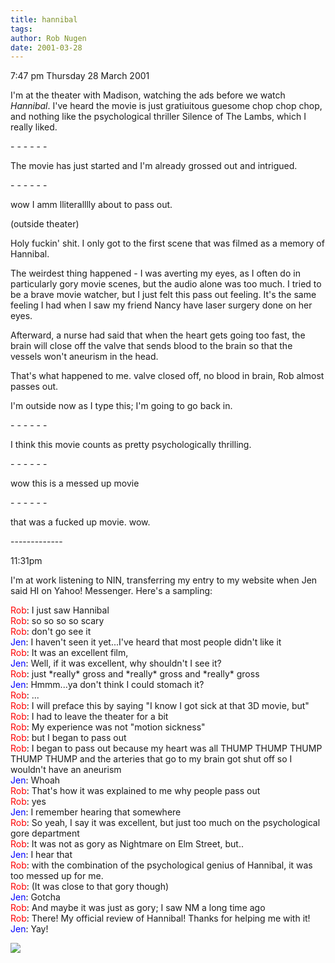 ```yaml
---
title: hannibal
tags: 
author: Rob Nugen
date: 2001-03-28
---
```


<p class=date>7:47 pm Thursday 28 March 2001</p>

<p>I'm at the theater with Madison, watching the ads
before we watch <em>Hannibal</em>.  I've heard the
movie is just gratiuitous guesome chop chop chop, and
nothing like the psychological thriller Silence of The
Lambs, which I really liked.</p>

<p>- - - - - -</p>

<p>The movie has just started and I'm already grossed
out and intrigued.</p>

<p>- - - - - -</p>

<p>wow I amm  lliteralllly about to pass out.</p>

<p class=note>(outside theater)</p>

<p>Holy fuckin' shit.  I only got to the first scene
that was filmed as a memory of Hannibal.</p>

<p>The weirdest thing happened - I was averting my
eyes, as I often do in particularly gory movie scenes,
but the audio alone was too much.  I tried to be a
brave movie watcher, but I just felt this pass out
feeling.  It's the same feeling I had when I saw my
friend Nancy have laser surgery done on her eyes.</p>

<p>Afterward, a nurse had said that when the heart
gets going too fast, the brain will close off the
valve that sends blood to the brain so that the
vessels won't aneurism in the head.</p>

<p>That's what happened to me.  valve closed off, no
blood in brain, Rob almost passes out.</p>

<p>I'm outside now as I type this; I'm going to go
back in.</p>

<p>- - - - - -</p>

<p>I think this movie counts as pretty psychologically
thrilling.</p>

<p>- - - - - -</p>

<p>wow this is a messed up movie</p>

<p>- - - - - -</p>

<p>that was a fucked up movie.  wow.</p>

<p>-------------</p>

<p class=date>11:31pm</p>

<p>I'm at work listening to NIN, transferring my entry
to my website when Jen said HI on Yahoo! Messenger. 
Here's a sampling:</p>

<p><font color="#FF0000">Rob</font>:  I just saw
Hannibal
<br><font color="#FF0000">Rob</font>:  so so so so
scary
<br><font color="#FF0000">Rob</font>:  don't go see it
<br><font color="#0000FF">Jen</font>:  I haven't seen
it yet...I've heard that most people didn't like it
<br><font color="#FF0000">Rob</font>:  It was an
excellent film, 
<br><font color="#0000FF">Jen</font>:  Well, if it was
excellent, why shouldn't I see it?
<br><font color="#FF0000">Rob</font>:  just *really*
gross and *really* gross and *really* gross
<br><font color="#0000FF">Jen</font>:  Hmmm...ya don't
think I could stomach it?
<br><font color="#FF0000">Rob</font>:  ...
<br><font color="#FF0000">Rob</font>:  I will preface
this by saying "I know I got sick at that 3D movie,
but"
<br><font color="#FF0000">Rob</font>:  I had to leave
the theater for a bit
<br><font color="#FF0000">Rob</font>:  My experience
was not "motion sickness"
<br><font color="#FF0000">Rob</font>:  but I began to
pass out
<br><font color="#FF0000">Rob</font>:  I began to pass
out because my heart was all THUMP THUMP THUMP THUMP
THUMP and the arteries that go to my brain got shut
off so I wouldn't have an aneurism
<br><font color="#0000FF">Jen</font>:  Whoah
<br><font color="#FF0000">Rob</font>:  That's how it
was explained to me why people pass out
<br><font color="#FF0000">Rob</font>:  yes
<br><font color="#0000FF">Jen</font>:  I remember
hearing that somewhere
<br><font color="#FF0000">Rob</font>:  So yeah, I say
it was excellent, but just too much on the
psychological gore department
<br><font color="#FF0000">Rob</font>:  It was not as
gory as Nightmare on Elm Street, but..
<br><font color="#0000FF">Jen</font>:  I hear that
<br><font color="#FF0000">Rob</font>:  with the
combination of the psychological genius of Hannibal,
it was too messed up for me.
<br><font color="#FF0000">Rob</font>:  (It was close
to that gory though)
<br><font color="#0000FF">Jen</font>:  Gotcha
<br><font color="#FF0000">Rob</font>:  And maybe it
was just as gory; I saw NM a long time ago
<br><font color="#FF0000">Rob</font>:  There!  My
official review of Hannibal!  Thanks for helping me
with it!
<br><font color="#0000FF">Jen</font>:  Yay!</p>

<p><img src="/images/rob/wL-ROB.gif"/></p>
